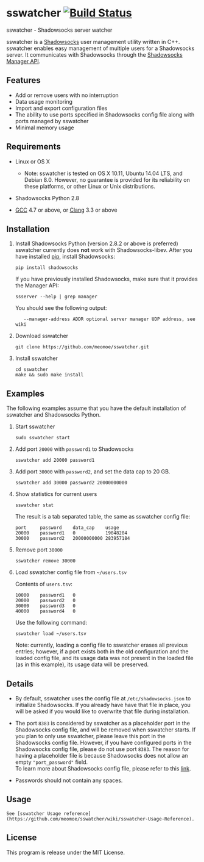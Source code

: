 # sswatcher [![Build Status](https://travis-ci.org/meomoe/sswatcher.svg?branch=master)](https://travis-ci.org/meomoe/sswatcher)

sswatcher - Shadowsocks server watcher

sswatcher is a [Shadowsocks](https://shadowsocks.org/en/index.html) user management utility written in C++. sswatcher enables easy management of multiple users for a Shadowsocks server. It communicates with Shadowsocks through the [Shadowsocks Manager API](https://github.com/shadowsocks/shadowsocks/wiki/Manage-Multiple-Users).



## Features

- Add or remove users with no interruption
- Data usage monitoring
- Import and export configuration files
- The ability to use ports specified in Shadowsocks config file along with ports managed by sswatcher
- Minimal memory usage


## Requirements

- Linux or OS X
  - Note: sswatcher is tested on OS X 10.11, Ubuntu 14.04 LTS, and Debian 8.0. However, no guarantee is provided for its reliability on these platforms, or other Linux or Unix distributions.

- Shadowsocks Python 2.8

- [GCC](https://gcc.gnu.org) 4.7 or above, or [Clang](http://clang.llvm.org) 3.3 or above


## Installation

1. Install Shadowsocks Python (version 2.8.2 or above is preferred)  
   sswatcher currently does **not** work with Shadowsocks-libev. After you have installed [pip](https://pip.pypa.io/en/stable/installing/), install Shadowsocks:

   ```
   pip install shadowsocks
   ```

   If you have previously installed Shadowsocks, make sure that it provides the Manager API:

   ```
   ssserver --help | grep manager
   ```

   You should see the following output:

   ```
      --manager-address ADDR optional server manager UDP address, see wiki
   ```

2. Download sswatcher

   ```
   git clone https://github.com/meomoe/sswatcher.git
   ```

3. Install sswatcher

   ```
   cd sswatcher
   make && sudo make install
   ```


## Examples

The following examples assume that you have the default installation of sswatcher and Shadowsocks Python.

1. Start sswatcher

   ```
   sudo sswatcher start
   ```

2. Add port `20000` with `password1` to Shadowsocks

   ```
   sswatcher add 20000 password1
   ```

3. Add port `30000` with `password2`, and set the data cap to 20 GB.

   ```
   sswatcher add 30000 password2 20000000000
   ```

4. Show statistics for current users

   ```
   sswatcher stat
   ```

   The result is a tab separated table, the same as sswatcher config file:

   ```
   port		password	data_cap	usage
   20000	password1	0			19048204
   30000	password2	20000000000	283957184
   ```

5. Remove port `30000`

   ```
   sswatcher remove 30000
   ```

6. Load sswatcher config file from `~/users.tsv`

   Contents of `users.tsv`:

   ```
   10000	password1	0
   20000	password2	0
   30000	password3	0
   40000	password4	0
   ```

   Use the following command:

   ```
   sswatcher load ~/users.tsv
   ```

   Note: currently, loading a config file to sswatcher erases all previous entries; however, if a port exists both in the old configuration and the loaded config file, and its usage data was not present in the loaded file (as in this example), its usage data will be preserved.

## Details

- By default, sswatcher uses the config file at `/etc/shadowsocks.json` to initialize Shadowsocks. If you already have have that file in place, you will be asked if you would like to overwrite that file during installation.

- The port `8383` is considered by sswatcher as a placeholder port in the Shadowsocks config file, and will be removed when sswatcher starts. If you plan to only use sswatcher, please leave this port in the Shadowsocks config file. However, if you have configured ports in the Shadowsocks config file, please do not use port `8383`. The reason for having a placeholder file is because Shadowsocks does not allow an empty `"port_password"` field.  
   To learn more about Shadowsocks config file, please refer to this [link](https://github.com/shadowsocks/shadowsocks/wiki/Configure-Multiple-Users).

- Passwords should not contain any spaces.


## Usage

    See [sswatcher Usage reference](https://github.com/meomoe/sswatcher/wiki/sswatcher-Usage-Reference).

## License

This program is release under the MIT License.
